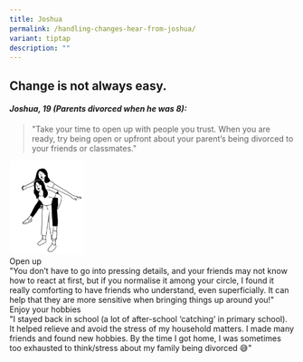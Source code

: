 ```yaml
---
title: Joshua
permalink: /handling-changes-hear-from-joshua/
variant: tiptap
description: ""
---
```

<h2><strong>Change is not always easy.</strong></h2>
<p></p>
<h4><em>Joshua, 19 (Parents divorced when he was 8):</em></h4>
<p></p>
<blockquote>
<p>"Take your time to open up with people you trust. When you are ready,
try being open or upfront about your parent’s being divorced to your friends
or classmates."</p>
</blockquote>
<div class="isomer-image-wrapper">
<img style="width: 26%;" height="auto" width="100%" alt="" src="/images/handling_changes.jpg">
</div>
<div class="isomer-card-grid">
<div class="isomer-card">
<div class="isomer-card-body">
<div class="isomer-card-title">Open up</div>
<div class="isomer-card-description">"You don’t have to go into pressing details, and your friends may not
know how to react at first, but if you normalise it among your circle,
I found it really comforting to have friends who understand, even superficially.
It can help that they are more sensitive when bringing things up around
you!"</div>
</div>
</div>
<div class="isomer-card">
<div class="isomer-card-body">
<div class="isomer-card-title">Enjoy your hobbies</div>
<div class="isomer-card-description">"I stayed back in school (a lot of after-school ‘catching’ in primary
school). It helped relieve and avoid the stress of my household matters.
I made many friends and found new hobbies. By the time I got home, I was
sometimes too exhausted to think/stress about my family being divorced
😅"</div>
</div>
</div>
</div>
<h4></h4>
<p></p>